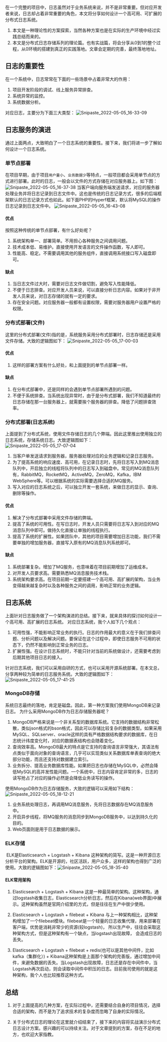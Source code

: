 在一个完整的项目中，日志虽然对于业务系统来说，并不是非常重要。但对应开发者来说，日志却占着非常重要的角色，本文将分享如何设计一个高可用、可扩展的分布式日志系统。
1. 本文是一种理论性的方案探索，当然各种方案也是在实际的生产环境中经过实践总结而来的。
2. 本文是分布式日志存储系列的理论篇。也有实战篇，将会分享从0到1的整个过程，从0环境的搭建到真正的实践落地。文章会定期的完善，最终落地地址。

## 日志的重要性

在一个系统中，日志常常在下面的一些场景中占着非常大的作用：
1. 项目开发阶段的调试、线上服务异常排查。
2. 系统异常的监控。
3. 系统数据分析。

对应日志，主要分为下面三大类型：
![Snipaste_2022-05-05_16-33-09](media/Snipaste_2022-05-05_16-33-09.png)
## 日志服务的演进

通过上面两点，大致明白了一个日志系统的重要性。接下来，我们将进一步了解如何设计一个日志系统。
### 单节点部署

在项目早期，由于项目`用户量小`、`业务数据少`等特点，一般项目都会采用单节点的方式进行部署。此时的日志，一般会以文件的方式存储在对应服务器上。如下图：
![Snipaste_2022-05-05_16-37-38](media/Snipaste_2022-05-05_16-37-38.png)
当客户端向服务端发送请求，对应的服务器处理业务并将日志记录到日志文件中。这也是传统的日志记录方式，很多的后端框架默认的日志记录方式也如此。如下面PHP的Hyperf框架，默认将MySQL的操作日志记录到日志文件中。
![Snipaste_2022-05-05_16-43-08](media/Snipaste_2022-05-05_16-43-08.png)
#### 优点

按照这种传统的单节点部署，有什么好处呢？
1. 系统架构单一、部署简单。不用担心各种服务之间调用问题。
2. 技术成本低、易维护。直接使用开发语言的文件操作函数，写人即可。
3. 性能高、稳定。不需要调用其他的服务组件，直接调用系统接口写入磁盘即可。

#### 缺点
1. 当日志文件过大时，需要对日志文件做切割，避免写入性能降低。
2. 不便于日志排查。对应开发人员来说，可以直接分析日志内容。如果对于非开发人员来说，对日志存储的就有一定的要求。
3. 存在安全问题。对应服务器一般都有设置权限，需要对服务器用户设置严格的权限。

### 分布式部署(文件)

这里的分布式部署(文件)指的是，系统服务采用分布式部署时，日志存储还是采用文件存储。大致的逻辑图如下：
![Snipaste_2022-05-05_17-00-03](media/Snipaste_2022-05-05_17-00-03.png)
#### 优点
1. 这样的部署方案有什么好处，和上面提到的单节点部署一样。

#### 缺点
1. 在分布式部署中，还是同样的会遇到单节点部署所遇到的问题。
2. 不便于系统排查。当系统出现异常时，由于是分布式部署，我们不知道最终的日志存储在那一台服务器上，就需要挨个服务器的排查。降低了问题排查效率。

### 分布式部署(日志系统)

上面提到了分布式系统，使用文件存储日志的几个弊端。因此这里推出使用独立的日志系统，存储系统日志。大致逻辑图如下：
![Snipaste_2022-05-05_17-07-04](media/Snipaste_2022-05-05_17-07-04.png)
1. 当客户单发送请求到服务器，服务器处理对应的业务逻辑和记录日志服务。
2. 为了提高系统的响应速度、高可用，在记录日志时，先将日志写入到MQ消息队列中，开启独立的线程将队列中的日志写入到磁盘中。常见的MQ消息队列有，RabbitMQ，RocketMQ，ActiveMQ，ZeroMQ，Kafka，IBM WebSphere等。可以根据系统的实际需要选择合适的MQ服务。
3. 写入对应的日志系统之后，可以独立开发一套系统，来做日志的显示、查询、删除等操作。

#### 优点
1. 解决了分布式部署中采用文件存储的弊端。
2. 提高了系统的可用性。在写日志时，开发人员只需要将日志写入到对应的MQ消息队列中即可。做持久化直接让单独的线程执行。
3. 提高了系统的扩展性。如果团队中，其他的项目需要增加日志功能，我们不需要单独的增加服务器，直接写入原有的MQ消息队列系统即可。

#### 缺点
1. 系统部署复杂。增加了MQ服务，也意味着在项目前期增加了运维成本。
2. 对开发人员要求高。需要熟悉MQ消息服务技术栈。
3. 系统架构要求高。在项目前期一定要搭建一个高可用、高扩展的架构，当业务变得越来越复杂时以及各种服务之间的调用，影响正常的业务逻辑。

## 日志系统

上面针对日志服务做了一个架构演进的总结。接下来，就来具体的探讨如何设计一个高可用、高扩展的日志系统。
对应日志系统，我个人如下几个观点：
1. 可用性强，不能影响正常业务的执行。日志的作用最大的意义在于我们排查问题、分析问题以及解决问题。要保证在这个过程中，即使日志服务不可用的状态下，仍然不能影响到正常业务的日志。
2. 扩展性强。在设计日志系统时，不能只针对当前的系统做设计，还需要考虑到后期其他项目日志的接入。

针对日志系统，我们可以采用自研的方式，也可以采用开源系统部署。在本文总，分享两种较为简单的日志服务系统。大致的逻辑图如下：
![Snipaste_2022-05-05_17-41-25](media/Snipaste_2022-05-05_17-41-25.png)

### MongoDB存储

系统日志最终的落地，肯定是磁盘。因此，第一种方案我们使用MongoDB来记录日志。
为什么采用MongoDB作为日志存储服务器呢？
1. MongoDB严格来说是一个非关系型的数据库系统。它支持的数据结构非常松散，类似json格式的bson格式，因此可以存储比较复杂的数据类型。如果采用MySQL、SQLserver、oracle这样的具有严格数据结构要求的数据库，在日志统计纬度变化时，对应的数据表结构也会随着变化。
2. 查询效率高。MongoDB最大的特点是它支持的查询语言非常强大，其语法有点类似于面向对象的查询语言，几乎可以实现类似关系数据库单表查询的绝大部分功能，而且还支持对数据建立索引。
3. 业务拆分、提高业务数据库性能。如果把日志也存储在MySQL中，必然会降低MySQL的高并发性能问题。一个系统中，日志内容肯定非常的多，日志的读写抢占了对应的操作必然是会降低业务读写的操作。

使用MongoDB作为日志存储服务，大致的逻辑可以采用如下结构：
![Snipaste_2022-05-05_18-12-21](media/Snipaste_2022-05-05_18-12-21.png)
1. 业务系统处理日志，再调用MQ消息服务，先将日志数据存在MQ消息服务中。
2. 开启异步线程，将MQ服务的消息同步到MongoDB服务中，以达到持久化的目的。
3. Web页面则是用于日志数据的展示。

### ELK存储

​ ELK是Elasticsearch + Logstash + Kibana 这种架构的简写。​ 这是一种开源日志分析平台的架构。ELK是开源的，社区活跃，用户众多，这样的架构也得到广泛的使用。大致的逻辑图如下：
​ ![Snipaste_2022-05-05_18-35-40](media/Snipaste_2022-05-05_18-35-40.png)
 
#### ELK常用架构

1. Elasticsearch + Logstash + Kibana
这是一种最简单的架构。这种架构，通过logstash收集日志，Elasticsearch分析日志，然后在Kibana(web界面)中展示。这种架构虽然是官网介绍里的方式，但是往往在生产中很少使用。

2. Elasticsearch + Logstash + filebeat + Kibana
与上一种架构相比，这种架构增加了一个filebeat模块。filebeat是一个轻量的日志收集代理，用来部署在客户端，优势是消耗非常少的资源(较logstash)， 所以生产中，往往会采取这种架构方式，但是这种架构有一个缺点，当logstash出现故障， 会造成日志的丢失。

1. Elasticsearch + Logstash + filebeat + redis(也可以是其他中间件，比如kafka（集群化）) + Kibana这种架构是上面那个架构的完善版，通过增加中间件，来避免数据的丢失。当Logstash出现故障，日志还是存在中间件中，当Logstash再次启动，则会读取中间件中积压的日志。目前我司使用的就是这种架构，我个人也比较推荐这种方式。

## 总结

1. 对于上面提高的几种方案，在实际过程中，还需要结合自身的项目情况，选择合适的架构，而不是为了追求技术的复杂度而忽略了自身的实际情况。

2. 关于分布式日志的理论在这里就介绍结束了，接下来的内容将实战演示分布式日志设计方案。感兴趣的可以持续关注。对于文章提到的方案，存在不足的地方，也欢迎大家指教。





